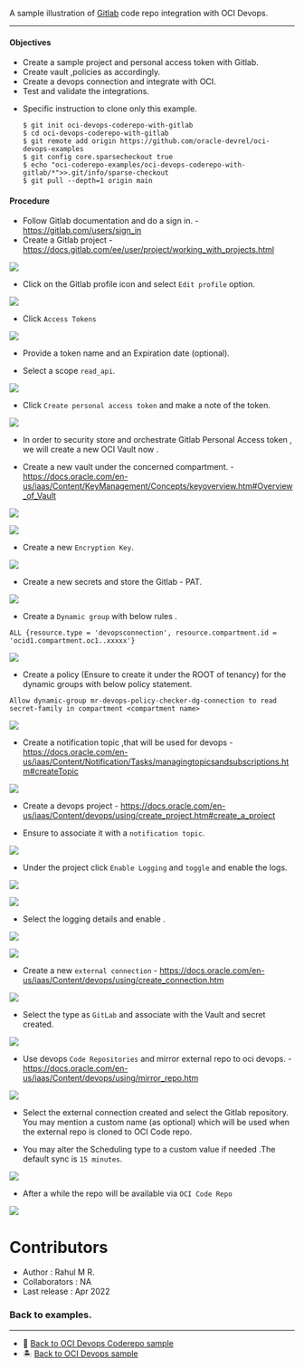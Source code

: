 A sample illustration of [Gitlab](https://gitlab.com/) code repo integration with OCI Devops.

--------

#### Objectives

- Create a sample project and personal access token with Gitlab.
- Create vault ,policies as accordingly.
- Create a devops connection and integrate with OCI.
- Test and validate the integrations.

* Specific instruction to clone only this example.

    ```
    $ git init oci-devops-coderepo-with-gitlab
    $ cd oci-devops-coderepo-with-gitlab
    $ git remote add origin https://github.com/oracle-devrel/oci-devops-examples
    $ git config core.sparsecheckout true
    $ echo "oci-coderepo-examples/oci-devops-coderepo-with-gitlab/*">>.git/info/sparse-checkout
    $ git pull --depth=1 origin main

    ```

#### Procedure 

- Follow Gitlab documentation and do a sign in. - https://gitlab.com/users/sign_in 
- Create a Gitlab project - https://docs.gitlab.com/ee/user/project/working_with_projects.html 

![](images/gitlab-project.png)

- Click on the Gitlab profile icon  and select `Edit profile` option.

![](images/gitlab-edit-profile.png)

- Click `Access Tokens`

![](images/gitlab-access-tokens.png)

- Provide a token name and an Expiration date (optional).

- Select a scope `read_api`.

![](images/gitlab-generate-token.png)

- Click `Create personal access token` and make a note of the token.

![](images/gitlab-token.png)

- In order to security store and orchestrate Gitlab Personal Access token , we will create a new OCI Vault now .

-  Create a new vault under the concerned compartment. - https://docs.oracle.com/en-us/iaas/Content/KeyManagement/Concepts/keyoverview.htm#Overview_of_Vault 

![](images/oci-vault-create.png)

![](images/oci-vault-create-1.png)

- Create a new `Encryption Key`.

![](images/oci-vault-create-2.png)

- Create a new secrets and store the Gitlab - PAT.

![](images/oci-vault-create-2.png)

- Create a `Dynamic group` with below rules .

```
ALL {resource.type = 'devopsconnection', resource.compartment.id = 'ocid1.compartment.oc1..xxxxx'}
```

![](images/oci-dg.png)

- Create a policy (Ensure to create it under the ROOT of tenancy) for the dynamic groups with below policy statement.

```
Allow dynamic-group mr-devops-policy-checker-dg-connection to read secret-family in compartment <compartment name>

```

![](images/oci-policy.png)

- Create a notification topic ,that will be used for devops - https://docs.oracle.com/en-us/iaas/Content/Notification/Tasks/managingtopicsandsubscriptions.htm#createTopic

![](images/oci-notifications.png)

- Create a devops project - https://docs.oracle.com/en-us/iaas/Content/devops/using/create_project.htm#create_a_project

- Ensure to associate it with a `notification topic`.

![](images/oci-devops-projects.png)

- Under the project click `Enable Logging` and `toggle`  and enable the logs.

![](images/oci-logs.png)

![](images/oci-logs-1.png)

- Select the logging details and enable .

![](images/oci-logs-2.png)

![](images/oci-logs-3.png)

- Create a new  `external connection` - https://docs.oracle.com/en-us/iaas/Content/devops/using/create_connection.htm

![](images/oci-ec1.png)

 - Select the type as `GitLab`  and associate with the Vault and secret created.

 ![](images/oci-ec-1.png)

- Use devops `Code Repositories` and mirror external repo to oci devops. - https://docs.oracle.com/en-us/iaas/Content/devops/using/mirror_repo.htm 

![](images/oci-repo.png)

- Select the external connection created and select the Gitlab repository. You may mention a custom name (as optional) which will be used when the external repo is cloned to OCI Code repo.

- You may alter the Scheduling type to a custom value if needed .The default sync is `15 minutes`.

![](images/oci-mirror-1.png)

- After a while the repo will be available via `OCI Code Repo`

![](images/oci-code-repo.png)


Contributors 
===========

- Author : Rahul M R.
- Collaborators : NA
- Last release : Apr 2022

### Back to examples.
----

- 🍿 [Back to OCI Devops Coderepo sample](./../README.md)
- 🏝️ [Back to OCI Devops sample](./../../README.md)

